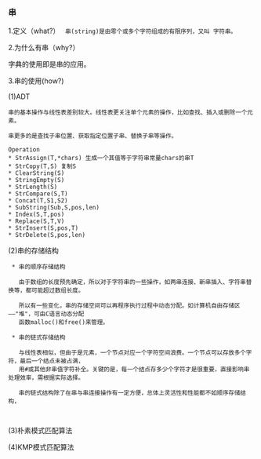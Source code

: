 ### 串
1.定义（what?）
`` 串(string)是由零个或多个字符组成的有限序列，又叫 字符串。``


2.为什么有串（why?）
  
  字典的使用即是串的应用。
  
3.串的使用(how?)
   
  (1)ADT
  ```
  串的基本操作与线性表差别较大。线性表更关注单个元素的操作，比如查找、插入或删除一个元素。
  
  串更多的是查找子串位置、获取指定位置子串、替换子串等操作。
  
  Operation
  * StrAssign(T,*chars) 生成一个其值等于字符串常量chars的串T
  * StrCopy(T,S) 复制S
  * ClearString(S)
  * StringEmpty(S)
  * StrLength(S)
  * StrCompare(S,T)
  * Concat(T,S1,S2)
  * SubString(Sub,S,pos,len)
  * Index(S,T,pos)
  * Replace(S,T,V)
  * StrInsert(S,pos,T)
  * StrDelete(S,pos,len)
  
  ```
  (2)串的存储结构
   ```
    * 串的顺序存储结构
      
      由于数组的长度预先确定，所以对于字符串的一些操作，如两串连接、新串插入、字符串替换等，都可能超过数组长度。
      
      所以有一些变化，串的存储空间可以再程序执行过程中动态分配。如计算机自由存储区——"堆"，可由C语言动态分配
      函数malloc()和free()来管理。
      
    * 串的链式存储结构
      
      与线性表相似，但由于是元素，一个节点对应一个字符空间浪费。一个节点可以存放多个字符，最后一个结点未被占满，
      用#或其他非串值字符补全。关键的是，每一个结点存多少个字符才是很重要，直接影响串处理效率，需根据实际选择。
      
      串的链式结构除了在串与串连接操作有一定方便，总体上灵活性和性能都不如顺序存储结构，
    
    
  ```
  
  (3)朴素模式匹配算法
  
  (4)KMP模式匹配算法
